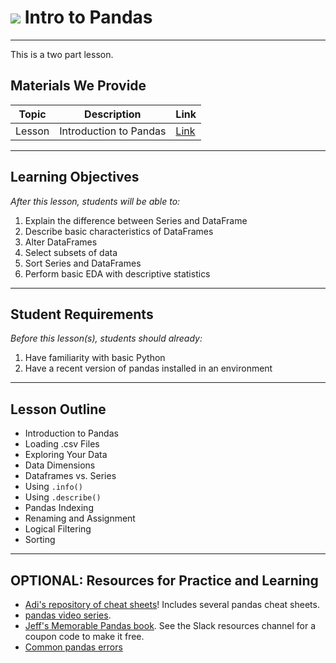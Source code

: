 # ![](https://ga-dash.s3.amazonaws.com/production/assets/logo-9f88ae6c9c3871690e33280fcf557f33.png) Intro to Pandas

---

This is a two part lesson.

## Materials We Provide


| Topic | Description | Link |
| --- | --- | --- |
| Lesson | Introduction to Pandas | [Link](./intro-to-pandas-starter.ipynb)|

---

## Learning Objectives

*After this lesson, students will be able to:*

1. Explain the difference between Series and DataFrame
1. Describe basic characteristics of DataFrames
1. Alter DataFrames
1. Select subsets of data 
1. Sort Series and DataFrames
1. Perform basic EDA with descriptive statistics


---

## Student Requirements

*Before this lesson(s), students should already:*

1. Have familiarity with basic Python
2. Have a recent version of pandas installed in an environment 

---

## Lesson Outline

- Introduction to Pandas 
- Loading .csv Files
- Exploring Your Data
- Data Dimensions
- Dataframes vs. Series
- Using `.info()`
- Using `.describe()`
- Pandas Indexing
- Renaming and Assignment
- Logical Filtering
- Sorting

---

## OPTIONAL: Resources for Practice and Learning
- [Adi's repository of cheat sheets](https://github.com/AdiBro/Data-Science-Resources/tree/master/Cheat-Sheets)! Includes several pandas cheat sheets.
- [pandas video series](https://www.dataschool.io/easier-data-analysis-with-pandas/). 
- [Jeff's Memorable Pandas book](https://memorablepandas.com). See the Slack resources channel for a coupon code to make it free.
- [Common pandas errors](https://github.com/discdiver/pandas_errors/blob/master/common_pandas_errors.ipynb)